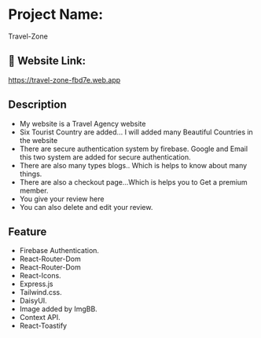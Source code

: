
# Project Name:

Travel-Zone


## 🔗 Website Link:
https://travel-zone-fbd7e.web.app

## Description

- My website is a Travel Agency website
- Six Tourist Country are added... I will added many Beautiful Countries in the website
- There are secure authentication system by firebase. Google and Email this two system are added for secure authentication.
- There are also many types blogs.. Which is helps to know about many things.
- There are also a checkout page...Which is helps you to Get a premium member.
- You give your review here
- You can also delete and edit your review.

## Feature
- Firebase Authentication.
- React-Router-Dom
- React-Router-Dom
- React-Icons.
- Express.js
- Tailwind.css.
- DaisyUI.
- Image added by ImgBB.
- Context API.
- React-Toastify